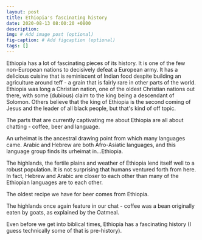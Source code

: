 ```yaml
---
layout: post
title: Ethiopia's fascinating history
date: 2020-08-13 08:00:20 +0800
description: 
img: # Add image post (optional)
fig-caption: # Add figcaption (optional)
tags: []
---
```


Ethiopia has a lot of fascinating pieces of its history. It is one of the few non-European nations to decisively defeat a European army. It has a delicious cuisine that is reminiscent of Indian food despite building an agriculture around teff - a grain that is fairly rare in other parts of the world. Ethiopia was long a Christian nation, one of the oldest Christian nations out there, with some (dubious) claim to the king being a descendant of Solomon. Others believe that the king of Ethiopia is the second coming of Jesus and the leader of all black people, but that's kind of off topic.

The parts that are currently captivating me about Ethiopia are all about chatting - coffee, beer and language.

An urheimat is the ancestral drawing point from which many languages came. Arabic and Hebrew are both Afro-Asiatic languages, and this language group finds its urheimat in...Ethiopia.

The highlands, the fertile plains and weather of Ethiopia lend itself well to a robust population. It is not surprising that humans ventured forth from here. In fact, Hebrew and Arabic are closer to each other than many of the Ethiopian languages are to each other.

The oldest recipe we have for beer comes from Ethiopia.

The highlands once again feature in our chat - coffee was a bean originally eaten by goats, as explained by the Oatmeal.

Even before we get into biblical times, Ethiopia has a fascinating history (I guess technically some of that is pre-history).
